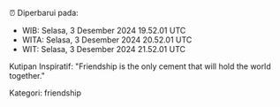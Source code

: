 ⏰ Diperbarui pada:
- WIB: Selasa, 3 Desember 2024 19.52.01 UTC
- WITA: Selasa, 3 Desember 2024 20.52.01 UTC
- WIT: Selasa, 3 Desember 2024 21.52.01 UTC

Kutipan Inspiratif:
"Friendship is the only cement that will hold the world together."


Kategori: friendship

